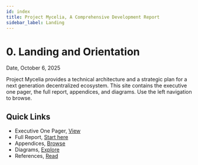 ```yaml
---
id: index
title: Project Mycelia, A Comprehensive Development Report
sidebar_label: Landing
---
```


# 0. Landing and Orientation

Date, October 6, 2025

Project Mycelia provides a technical architecture and a strategic plan for a next generation decentralized ecosystem. This site contains the executive one pager, the full report, appendices, and diagrams. Use the left navigation to browse.

## Quick Links

- Executive One Pager, [View](/executive/executive-one-pager)
- Full Report, [Start here](/report/mycelia-comprehensive-report)
- Appendices, [Browse](/appendices/appendix-tokenomics)
- Diagrams, [Explore](/diagrams/l1-architecture)
- References, [Read](/references/references)

